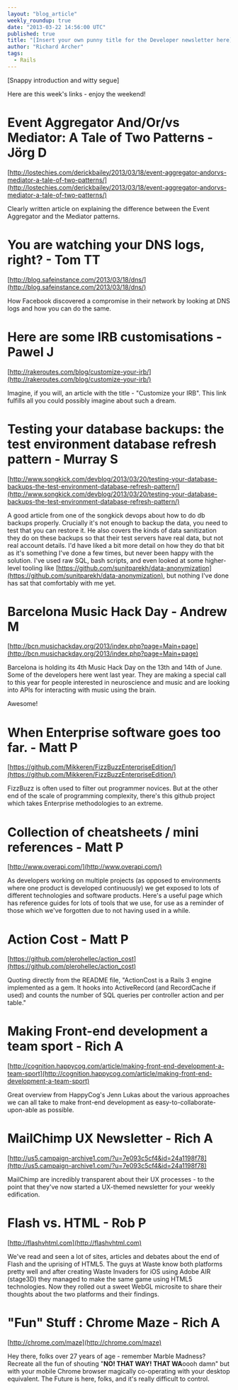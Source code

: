 ```yaml
---
layout: "blog_article"
weekly_roundup: true
date: "2013-03-22 14:56:00 UTC"
published: true
title: "[Insert your own punny title for the Developer newsletter here]"
author: "Richard Archer"
tags:
  - Rails
---
```


[Snappy introduction and witty segue]

Here are this week's links - enjoy the weekend!

Event Aggregator And/Or/vs Mediator: A Tale of Two Patterns - Jörg D
==

[http://lostechies.com/derickbailey/2013/03/18/event-aggregator-andorvs-mediator-a-tale-of-two-patterns/](http://lostechies.com/derickbailey/2013/03/18/event-aggregator-andorvs-mediator-a-tale-of-two-patterns/)

Clearly written article on explaining the difference between the Event Aggregator and the Mediator patterns.

You are watching your DNS logs, right? - Tom TT
==

[http://blog.safeinstance.com/2013/03/18/dns/](http://blog.safeinstance.com/2013/03/18/dns/)

How Facebook discovered a compromise in their network by looking at DNS logs and how you can do the same.

Here are some IRB customisations - Pawel J
==

[http://rakeroutes.com/blog/customize-your-irb/](http://rakeroutes.com/blog/customize-your-irb/)

Imagine, if you will, an article with the title - "Customize your IRB". This link fulfills all you could possibly imagine about such a dream.

Testing your database backups: the test environment database refresh pattern - Murray S
==

[http://www.songkick.com/devblog/2013/03/20/testing-your-database-backups-the-test-environment-database-refresh-pattern/](http://www.songkick.com/devblog/2013/03/20/testing-your-database-backups-the-test-environment-database-refresh-pattern/)

A good article from one of the songkick devops about how to do db backups properly.  Crucially it's not enough to backup the data, you need to test that you can restore it.  He also covers the kinds of data sanitization they do on these backups so that their test servers have real data, but not real account details.  I'd have liked a bit more detail on how they do that bit as it's something I've done a few times, but never been happy with the solution.  I've used raw SQL, bash scripts, and even looked at some higher-level tooling like [https://github.com/sunitparekh/data-anonymization](https://github.com/sunitparekh/data-anonymization), but nothing I've done has sat that comfortably with me yet.

Barcelona Music Hack Day - Andrew M
==

[http://bcn.musichackday.org/2013/index.php?page=Main+page](http://bcn.musichackday.org/2013/index.php?page=Main+page)

Barcelona is holding its 4th Music Hack Day on the 13th and 14th of June. Some of the developers here went last year. They are making a special call to this year for people interested in neuroscience and music and are looking into APIs for interacting with music using the brain.

Awesome!

When Enterprise software goes too far. - Matt P
==

[https://github.com/Mikkeren/FizzBuzzEnterpriseEdition/](https://github.com/Mikkeren/FizzBuzzEnterpriseEdition/)

FizzBuzz is often used to filter out programmer novices.  But at the other end of the scale of programming complexity, there's this github project which takes Enterprise methodologies to an extreme.

Collection of cheatsheets / mini references - Matt P
==

[http://www.overapi.com/](http://www.overapi.com/)

As developers working on multiple projects (as opposed to environments where one product is developed continuously) we get exposed to lots of different technologies and software products.  Here's a useful page which has reference guides for lots of tools that we use, for use as a reminder of those which we've forgotten due to not having used in a while.

Action Cost - Matt P
==

[https://github.com/plerohellec/action_cost](https://github.com/plerohellec/action_cost)

Quoting directly from the README file, "ActionCost is a Rails 3 engine implemented as a gem. It hooks into ActiveRecord (and RecordCache if used) and counts the number of SQL queries per controller action and per table."

Making Front-end development a team sport - Rich A
==

[http://cognition.happycog.com/article/making-front-end-development-a-team-sport](http://cognition.happycog.com/article/making-front-end-development-a-team-sport)

Great overview from HappyCog's Jenn Lukas about the various approaches we can all take to make front-end development as easy-to-collaborate-upon-able as possible.


MailChimp UX Newsletter - Rich A
==

[http://us5.campaign-archive1.com/?u=7e093c5cf4&id=24a1198f78](http://us5.campaign-archive1.com/?u=7e093c5cf4&id=24a1198f78)

MailChimp are incredibly transparent about their UX processes - to the point that they've now started a UX-themed newsletter for your weekly edification.

Flash vs. HTML - Rob P
==

[http://flashvhtml.com](http://flashvhtml.com)

We've read and seen a lot of sites, articles and debates about the end of Flash and the uprising of HTML5. The guys at Waste know both platforms pretty well and after creating Waste Invaders for iOS using Adobe AIR (stage3D) they managed to make the same game using HTML5 technologies. Now they rolled out a sweet WebGL microsite to share their thoughts about the two platforms and their findings.

"Fun" Stuff : Chrome Maze - Rich A
==

[http://chrome.com/maze](http://chrome.com/maze)

Hey there, folks over 27 years of age - remember Marble Madness? Recreate all the fun of shouting "**NO! THAT WAY! THAT WA**oooh damn" but with your mobile Chrome browser magically co-operating with your desktop equivalent. The Future is here, folks, and it's really difficult to control.

